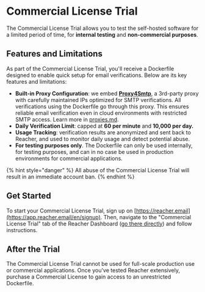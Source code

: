 # Commercial License Trial

The Commercial License Trial allows you to test the self-hosted software for a limited period of time, for **internal testing** and **non-commercial purposes**.

## Features and Limitations

As part of the Commercial License Trial, you'll receive a Dockerfile designed to enable quick setup for email verifications. Below are its key features and limitations:

* **Built-in Proxy Configuration**: we embed [**Proxy4Smtp**](https://www.proxy4smtp.com), a 3rd-party proxy with carefully maintained IPs optimized for SMTP verifications. All verifications using the Dockerfile go through this proxy. This ensures reliable email verification even in cloud environments with restricted SMTP access. Learn more in [proxies.md](../proxies.md "mention").
* **Daily Verification Limit**: capped at **60 per minute** and **10,000 per day.**
* **Usage Tracking**: verification results are anonymized and sent back to Reacher, and used to monitor daily usage and detect potential abuse.
* **For testing purposes only**. The Dockerfile can only be used internally, for testing purposes, and can in no case be used in production environments for commercial applications.

{% hint style="danger" %}
All abuse of the Commercial License Trial will result in an immediate account ban.
{% endhint %}

## Get Started

To start your Commercial License Trial, sign up on [https://reacher.email](https://app.reacher.email/en/signup). Then, navigate to the "Commercial License Trial" tab of the Reacher Dashboard ([go there directly](https://app.reacher.email/en/dashboard/commercial_license)) and follow instructions.

## After the Trial

The Commercial License Trial cannot be used for full-scale production use or commercial applications. Once you've tested Reacher extensively, purchase a Commercial License to gain access to an unrestricted Dockerfile.
